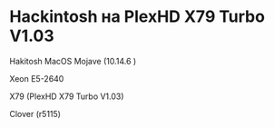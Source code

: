# Hackintosh на PlexHD X79 Turbo V1.03

Hakitosh MacOS Mojave (10.14.6 )

Xeon E5-2640

X79 (PlexHD X79 Turbo V1.03)

Clover (r5115)
